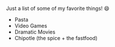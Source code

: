 Just a list of some of my favorite things! :smile:
- Pasta
- Video Games
- Dramatic Movies
- Chipotle (the spice + the fastfood)
